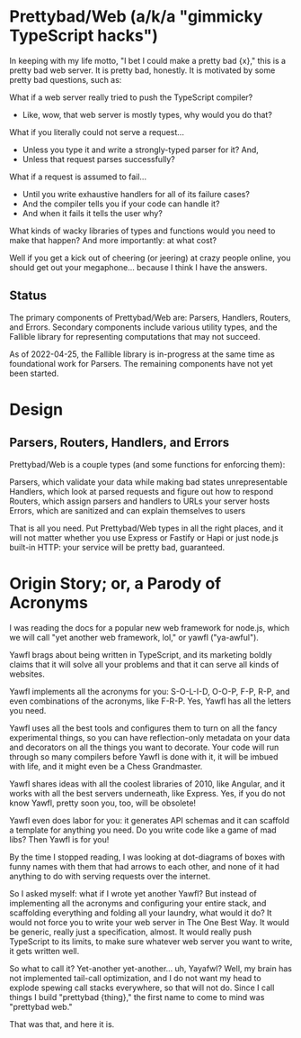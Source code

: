 Prettybad/Web (a/k/a "gimmicky TypeScript hacks")
==========================================================================
In keeping with my life motto, "I bet I could make a pretty bad {x}," this
is a pretty bad web server. It is pretty bad, honestly. It is motivated by
some pretty bad questions, such as:

What if a web server really tried to push the TypeScript compiler?
* Like, wow, that web server is mostly types, why would you do that?

What if you literally could not serve a request...
* Unless you type it and write a strongly-typed parser for it? And,
* Unless that request parses successfully?

What if a request is assumed to fail...
* Until you write exhaustive handlers for all of its failure cases?
* And the compiler tells you if your code can handle it?
* And when it fails it tells the user why?

What kinds of wacky libraries of types and functions would you need to
make that happen? And more importantly: at what cost?

Well if you get a kick out of cheering (or jeering) at crazy people
online, you should get out your megaphone... because I think I have the
answers.

Status
--------------------------------------------------------------------------
The primary components of Prettybad/Web are: Parsers, Handlers, Routers,
and Errors. Secondary components include various utility types, and the
Fallible library for representing computations that may not succeed.

As of 2022-04-25, the Fallible library is in-progress at the same time as
foundational work for Parsers. The remaining components have not yet been
started.

Design
==========================================================================
Parsers, Routers, Handlers, and Errors
--------------------------------------------------------------------------
Prettybad/Web is a couple types (and some functions for enforcing them):

Parsers,  which validate your data while making bad states unrepresentable
Handlers, which look at parsed requests and figure out how to respond
Routers,  which assign parsers and handlers to URLs your server hosts
Errors,   which are sanitized and can explain themselves to users

That is all you need. Put Prettybad/Web types in all the right places, and
it will not matter whether you use Express or Fastify or Hapi or just
node.js built-in HTTP: your service will be pretty bad, guaranteed.

Origin Story; or, a Parody of Acronyms
==========================================================================
I was reading the docs for a popular new web framework for node.js, which
we will call "yet another web framework, lol," or yawfl ("ya-awful").

Yawfl brags about being written in TypeScript, and its marketing boldly
claims that it will solve all your problems and that it can serve all
kinds of websites.

Yawfl implements all the acronyms for you: S-O-L-I-D, O-O-P, F-P, R-P, and
even combinations of the acronyms, like F-R-P. Yes, Yawfl has all the
letters you need.

Yawfl uses all the best tools and configures them to turn on all the fancy
experimental things, so you can have reflection-only metadata on your data
and decorators on all the things you want to decorate. Your code will run
through so many compilers before Yawfl is done with it, it will be imbued
with life, and it might even be a Chess Grandmaster.

Yawfl shares ideas with all the coolest libraries of 2010, like Angular,
and it works with all the best servers underneath, like Express. Yes, if
you do not know Yawfl, pretty soon you, too, will be obsolete!

Yawfl even does labor for you: it generates API schemas and it can
scaffold a template for anything you need. Do you write code like a game
of mad libs? Then Yawfl is for you!

By the time I stopped reading, I was looking at dot-diagrams of boxes with
funny names with them that had arrows to each other, and none of it had
anything to do with serving requests over the internet.

So I asked myself: what if I wrote yet another Yawfl? But instead of
implementing all the acronyms and configuring your entire stack, and
scaffolding everything and folding all your laundry, what would it do? It
would not force you to write your web server in The One Best Way. It would
be generic, really just a specification, almost. It would really push
TypeScript to its limits, to make sure whatever web server you want to
write, it gets written well.

So what to call it? Yet-another yet-another... uh, Yayafwl? Well, my brain
has not implemented tail-call optimization, and I do not want my head to
explode spewing call stacks everywhere, so that will not do. Since I call
things I build "prettybad {thing}," the first name to come to mind was
"prettybad web."

That was that, and here it is.
